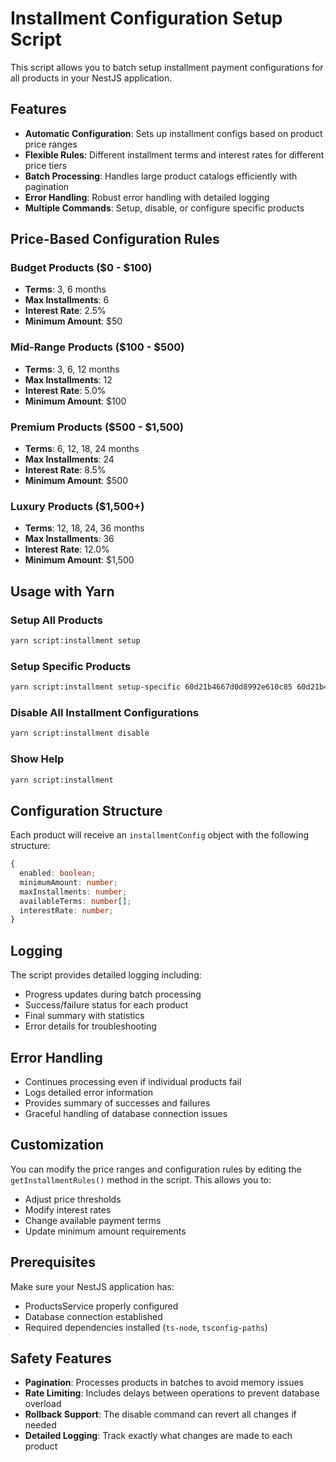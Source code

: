 # Installment Configuration Setup Script

This script allows you to batch setup installment payment configurations for all products in your NestJS application.

## Features

- **Automatic Configuration**: Sets up installment configs based on product price ranges
- **Flexible Rules**: Different installment terms and interest rates for different price tiers
- **Batch Processing**: Handles large product catalogs efficiently with pagination
- **Error Handling**: Robust error handling with detailed logging
- **Multiple Commands**: Setup, disable, or configure specific products

## Price-Based Configuration Rules

### Budget Products ($0 - $100)
- **Terms**: 3, 6 months
- **Max Installments**: 6
- **Interest Rate**: 2.5%
- **Minimum Amount**: $50

### Mid-Range Products ($100 - $500)
- **Terms**: 3, 6, 12 months
- **Max Installments**: 12
- **Interest Rate**: 5.0%
- **Minimum Amount**: $100

### Premium Products ($500 - $1,500)
- **Terms**: 6, 12, 18, 24 months
- **Max Installments**: 24
- **Interest Rate**: 8.5%
- **Minimum Amount**: $500

### Luxury Products ($1,500+)
- **Terms**: 12, 18, 24, 36 months
- **Max Installments**: 36
- **Interest Rate**: 12.0%
- **Minimum Amount**: $1,500

## Usage with Yarn

### Setup All Products
```bash
yarn script:installment setup
```

### Setup Specific Products
```bash
yarn script:installment setup-specific 60d21b4667d0d8992e610c85 60d21b4667d0d8992e610c86
```

### Disable All Installment Configurations
```bash
yarn script:installment disable
```

### Show Help
```bash
yarn script:installment
```

## Configuration Structure

Each product will receive an `installmentConfig` object with the following structure:

```typescript
{
  enabled: boolean;
  minimumAmount: number;
  maxInstallments: number;
  availableTerms: number[];
  interestRate: number;
}
```

## Logging

The script provides detailed logging including:
- Progress updates during batch processing
- Success/failure status for each product
- Final summary with statistics
- Error details for troubleshooting

## Error Handling

- Continues processing even if individual products fail
- Logs detailed error information
- Provides summary of successes and failures
- Graceful handling of database connection issues

## Customization

You can modify the price ranges and configuration rules by editing the `getInstallmentRules()` method in the script. This allows you to:

- Adjust price thresholds
- Modify interest rates
- Change available payment terms
- Update minimum amount requirements

## Prerequisites

Make sure your NestJS application has:
- ProductsService properly configured
- Database connection established
- Required dependencies installed (`ts-node`, `tsconfig-paths`)

## Safety Features

- **Pagination**: Processes products in batches to avoid memory issues
- **Rate Limiting**: Includes delays between operations to prevent database overload
- **Rollback Support**: The disable command can revert all changes if needed
- **Detailed Logging**: Track exactly what changes are made to each product